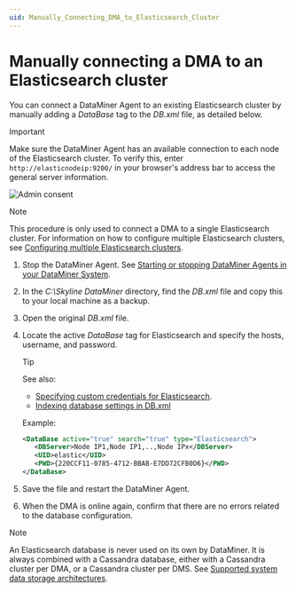 ```yaml
---
uid: Manually_Connecting_DMA_to_Elasticsearch_Cluster
---
```

# Manually connecting a DMA to an Elasticsearch cluster

You can connect a DataMiner Agent to an existing Elasticsearch cluster by manually adding a *DataBase* tag to the *DB.xml* file, as detailed below.

> [!IMPORTANT]
> Make sure the DataMiner Agent has an available connection to each node of the Elasticsearch cluster. To verify this, enter `http://elasticnodeip:9200/` in your browser's address bar to access the general server information.
>
> ![Admin consent](~/user-guide/images/ElasticSearch_Connectivity_Check.png)

> [!NOTE]
> This procedure is only used to connect a DMA to a single Elasticsearch cluster. For information on how to configure multiple Elasticsearch clusters, see [Configuring multiple Elasticsearch clusters](xref:Configuring_multiple_Elasticsearch_clusters).

1. Stop the DataMiner Agent. See [Starting or stopping DataMiner Agents in your DataMiner System](xref:Starting_or_stopping_DataMiner_Agents_in_your_DataMiner_System).

1. In the *C:\\Skyline DataMiner* directory, find the *DB.xml* file and copy this to your local machine as a backup.

1. Open the original *DB.xml* file.

1. Locate the active *DataBase* tag for Elasticsearch and specify the hosts, username, and password.

   > [!TIP]
   > See also:
   >
   > - [Specifying custom credentials for Elasticsearch](xref:DB_xml#specifying-custom-credentials-for-elasticsearch).
   > - [Indexing database settings in DB.xml](xref:DB_xml#indexing-database-settings)

   Example:

   ```xml
   <DataBase active="true" search="true" type="Elasticsearch">
      <DBServer>Node IP1,Node IP1,..,Node IPx</DBServer>
      <UID>elastic</UID>
      <PWD>{220CCF11-0785-4712-BBAB-E7DD72CFB0D6}</PWD>
   </DataBase>
   ```

1. Save the file and restart the DataMiner Agent.

1. When the DMA is online again, confirm that there are no errors related to the database configuration.

> [!NOTE]
> An Elasticsearch database is never used on its own by DataMiner. It is always combined with a Cassandra database, either with a Cassandra cluster per DMA, or a Cassandra cluster per DMS. See [Supported system data storage architectures](xref:Supported_system_data_storage_architectures).
